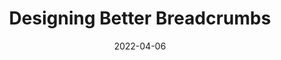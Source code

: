 ---
date: 2022-04-06
draft: true
publisher: smashingmag
tags:
  - html
  - usability
  - information-architecture
target_url: https://www.smashingmagazine.com/2022/04/designing-better-breadcrumbs/
title: Designing Better Breadcrumbs
---